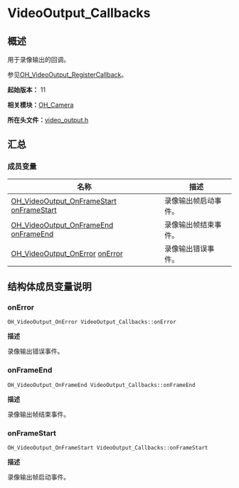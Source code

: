# VideoOutput_Callbacks


## 概述

用于录像输出的回调。

参见[OH_VideoOutput_RegisterCallback](_o_h___camera.md#oh_videooutput_registercallback)。

**起始版本：** 11

**相关模块：**[OH_Camera](_o_h___camera.md)

**所在头文件：**[video_output.h](video__output_8h.md)


## 汇总


### 成员变量

| 名称 | 描述 | 
| -------- | -------- |
| [OH_VideoOutput_OnFrameStart](_o_h___camera.md#oh_videooutput_onframestart) [onFrameStart](#onframestart) | 录像输出帧启动事件。 | 
| [OH_VideoOutput_OnFrameEnd](_o_h___camera.md#oh_videooutput_onframeend) [onFrameEnd](#onframeend) | 录像输出帧结束事件。 | 
| [OH_VideoOutput_OnError](_o_h___camera.md#oh_videooutput_onerror) [onError](#onerror) | 录像输出错误事件。 | 


## 结构体成员变量说明


### onError

```
OH_VideoOutput_OnError VideoOutput_Callbacks::onError
```

**描述**

录像输出错误事件。


### onFrameEnd

```
OH_VideoOutput_OnFrameEnd VideoOutput_Callbacks::onFrameEnd
```

**描述**

录像输出帧结束事件。


### onFrameStart

```
OH_VideoOutput_OnFrameStart VideoOutput_Callbacks::onFrameStart
```

**描述**

录像输出帧启动事件。
